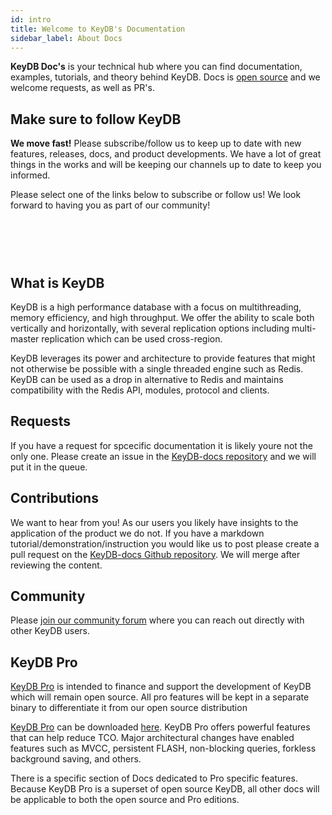 ```yaml
---
id: intro
title: Welcome to KeyDB's Documentation
sidebar_label: About Docs
---
```


<link rel="stylesheet" href="https://cdnjs.cloudflare.com/ajax/libs/font-awesome/4.7.0/css/font-awesome.min.css">
<style>
.fa {
  padding: 20px;
  font-size: 50px;
  width: 75px;
  text-align: center;
  text-decoration: none;
  border-radius: 50%;
}
</style>
<div id="blog_body">

<b>KeyDB Doc's</b> is your technical hub where you can find documentation, examples, tutorials, and theory behind KeyDB. Docs is [open source](https://github.com/benschermel/KeyDB-docs) and we welcome requests, as well as PR's. 

## Make sure to follow KeyDB

<b>We move fast!</b> Please subscribe/follow us to keep up to date with new features, releases, docs, and product developments. We have a lot of great things in the works and will be keeping our channels up to date to keep you informed.

Please select one of the links below to subscribe or follow us! We look forward to having you as part of our community!

<a href="https://twitter.com/realkeydb" class="fa fa-twitter"></a><a href="https://eqalpha.us20.list-manage.com/subscribe/post?u=978f486c2f95589b24591a9cc&id=4ab9220500" class="fa fa-envelope"></a><a href="https://www.linkedin.com/company/eqalphatechnology/" class="fa fa-linkedin"></a><a href="https://github.com/johnsully/keydb" class="fa fa-github"></a><a href="https://www.facebook.com/realkeydb/" class="fa fa-facebook"></a><a href="https://www.instagram.com/_keydb_/" class="fa fa-instagram"></a>

## What is KeyDB

KeyDB is a high performance database with a focus on multithreading, memory efficiency, and high throughput. We offer the ability to scale both vertically and horizontally, with several replication options including multi-master replication which can be used cross-region.

KeyDB leverages its power and architecture to provide features that might not otherwise be possible with a single threaded engine such as Redis. KeyDB can be used as a drop in alternative to Redis and maintains compatibility with the Redis API, modules, protocol and clients.

## Requests

If you have a request for spcecific documentation it is likely youre not the only one. Please create an issue in the [KeyDB-docs repository](https://github.com/benschermel/KeyDB-docs) and we will put it in the queue.

## Contributions

We want to hear from you! As our users you likely have insights to the application of the product we do not. If you have a markdown tutorial/demonstration/instruction you would like us to post please create a pull request on the [KeyDB-docs Github repository](https://github.com/benschermel/KeyDB-docs). We will merge after reviewing the content. 

## Community

Please [join our community forum](https://community.keydb.dev/) where you can reach out directly with other KeyDB users.


## KeyDB Pro

[KeyDB Pro](https://keydb.dev/keydb-pro.html) is intended to finance and support the development of KeyDB which will remain open source. All pro features will be kept in a separate binary to differentiate it from our open source distribution

[KeyDB Pro](https://keydb.dev/keydb-pro.html) can be downloaded [here](https://keydb.dev/downloads.html). KeyDB Pro offers powerful features that can help reduce TCO. Major architectural changes have enabled features such as MVCC, persistent FLASH, non-blocking queries, forkless background saving, and others.

There is a specific section of Docs dedicated to Pro specific features. Because KeyDB Pro is a superset of open source KeyDB, all other docs will be applicable to both the open source and Pro editions.

</div>
